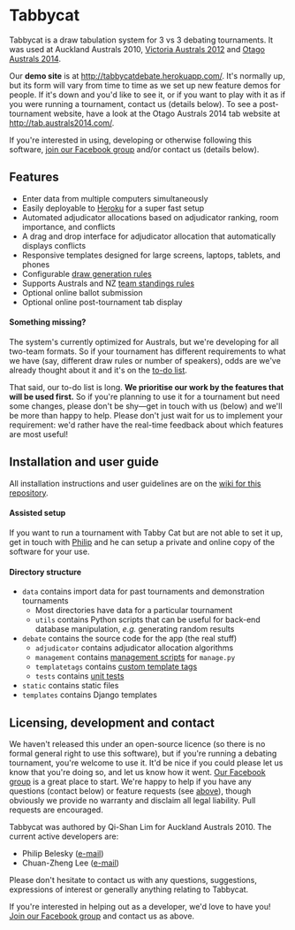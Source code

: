 # Tabbycat

Tabbycat is a draw tabulation system for 3 vs 3 debating tournaments. It was used at Auckland Australs 2010, [Victoria Australs 2012](http://australs2012.com) and [Otago Australs 2014](http://australs2014.com).

Our **demo site** is at http://tabbycatdebate.herokuapp.com/. It's normally up, but its form will vary from time to time as we set up new feature demos for people. If it's down and you'd like to see it, or if you want to play with it as if you were running a tournament, contact us (details below). To see a post-tournament website, have a look at the Otago Australs 2014 tab website at http://tab.australs2014.com/.

If you're interested in using, developing or otherwise following this software,
[join our Facebook group](https://www.facebook.com/groups/tabbycat.debate/) and/or contact us (details below).

## Features

- Enter data from multiple computers simultaneously
- Easily deployable to [Heroku](https://www.heroku.com) for a super fast setup
- Automated adjudicator allocations based on adjudicator ranking, room importance, and conflicts
- A drag and drop interface for adjudicator allocation that automatically displays conflicts
- Responsive templates designed for large screens, laptops, tablets, and phones
- Configurable [draw generation rules](https://github.com/czlee/tabbycat/wiki/Draw-generation)
- Supports Australs and NZ [team standings rules](https://github.com/czlee/tabbycat/wiki/Team-standings-rules)
- Optional online ballot submission
- Optional online post-tournament tab display

#### Something missing?

The system's currently optimized for Australs, but we're developing for all two-team formats. So if your tournament has different requirements to what we have (say, different draw rules or number of speakers), odds are we've already thought about it and it's on the [to-do list](https://github.com/czlee/tabbycat/issues).

That said, our to-do list is long. **We prioritise our work by the features that will be used first.** So if you're planning to use it for a tournament but need some changes, please don't be shy—get in touch with us (below) and we'll be more than happy to help. Please don't just wait for us to implement your requirement: we'd rather have the real-time feedback about which features are most useful!

## Installation and user guide
All installation instructions and user guidelines are on the [wiki for this repository](https://github.com/czlee/tabbycat/wiki/).

#### Assisted setup

If you want to run a tournament with Tabby Cat but are not able to set it up, get in touch with [Philip](http://www.google.com/recaptcha/mailhide/d?k=01aItEbHtwnn1PzIPGGM9W8A==&c=XWljk2iGokfhziV2Rt4OiKA5uab1vCrnxwXcPUsWgnM=) and he can setup a private and online copy of the software for your use.

#### Directory structure
* `data` contains import data for past tournaments and demonstration tournaments
    * Most directories have data for a particular tournament
    * `utils` contains Python scripts that can be useful for back-end database manipulation, _e.g._ generating random results
* `debate` contains the source code for the app (the real stuff)
    * `adjudicator` contains adjudicator allocation algorithms
    * `management` contains [management scripts](https://docs.djangoproject.com/en/dev/howto/custom-management-commands/) for `manage.py`
    * `templatetags` contains [custom template tags](https://docs.djangoproject.com/en/dev/howto/custom-template-tags/)
    * `tests` contains [unit tests](https://docs.djangoproject.com/en/dev/topics/testing/overview/)
* `static` contains static files
* `templates` contains Django templates

## Licensing, development and contact

We haven't released this under an open-source licence (so there is no formal general right to use this software), but if you're running a debating tournament, you're welcome to use it. It'd be nice if you could please let us know that you're doing so, and let us know how it went. [Our Facebook group](https://www.facebook.com/groups/tabbycat.debate/) is a great place to start. We're happy to help if you have any questions (contact below) or feature requests (see [above](#something-missing)), though obviously we provide no warranty and disclaim all legal liability. Pull requests are encouraged.

Tabbycat was authored by Qi-Shan Lim for Auckland Australs 2010. The current active developers are:
* Philip Belesky ([e-mail](http://www.google.com/recaptcha/mailhide/d?k=01aItEbHtwnn1PzIPGGM9W8A==&c=XWljk2iGokfhziV2Rt4OiKA5uab1vCrnxwXcPUsWgnM=))
* Chuan-Zheng Lee ([e-mail](mailto:czlee@stanford.edu))

Please don't hesitate to contact us with any questions, suggestions, expressions of interest or generally anything relating to Tabbycat.

If you're interested in helping out as a developer, we'd love to have you! [Join our Facebook group](https://www.facebook.com/groups/tabbycat.debate/) and contact us as above.

